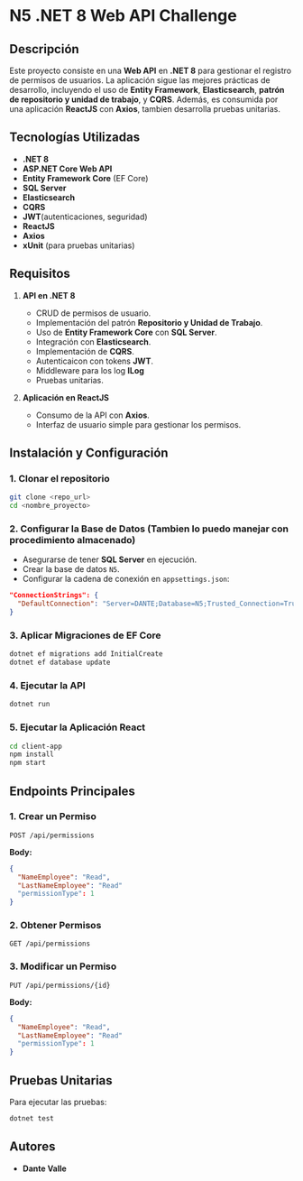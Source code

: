 # N5 .NET 8 Web API Challenge

## Descripción
Este proyecto consiste en una **Web API** en **.NET 8** para gestionar el registro de permisos de usuarios. La aplicación sigue las mejores prácticas de desarrollo, incluyendo el uso de **Entity Framework**, **Elasticsearch**, **patrón de repositorio y unidad de trabajo**, y **CQRS**. Además, es consumida por una aplicación **ReactJS** con **Axios**, tambien desarrolla pruebas unitarias.

## Tecnologías Utilizadas
- **.NET 8**
- **ASP.NET Core Web API**
- **Entity Framework Core** (EF Core)
- **SQL Server**
- **Elasticsearch**
- **CQRS**
- **JWT**(autenticaciones, seguridad)
- **ReactJS**
- **Axios**
- **xUnit** (para pruebas unitarias)

## Requisitos
1. **API en .NET 8**
   - CRUD de permisos de usuario.
   - Implementación del patrón **Repositorio y Unidad de Trabajo**.
   - Uso de **Entity Framework Core** con **SQL Server**.
   - Integración con **Elasticsearch**.
   - Implementación de **CQRS**.
   - Autenticaicon con tokens **JWT**.
   - Middleware para los log **ILog**
   - Pruebas unitarias.

2. **Aplicación en ReactJS**
   - Consumo de la API con **Axios**.
   - Interfaz de usuario simple para gestionar los permisos.

## Instalación y Configuración
### 1. Clonar el repositorio
```sh
git clone <repo_url>
cd <nombre_proyecto>
```

### 2. Configurar la Base de Datos (Tambien lo puedo manejar con procedimiento almacenado)
- Asegurarse de tener **SQL Server** en ejecución.
- Crear la base de datos `N5`.
- Configurar la cadena de conexión en `appsettings.json`:

```json
"ConnectionStrings": {
  "DefaultConnection": "Server=DANTE;Database=N5;Trusted_Connection=True;MultipleActiveResultSets=true;TrustServerCertificate=True"
}
```

### 3. Aplicar Migraciones de EF Core
```sh
dotnet ef migrations add InitialCreate
dotnet ef database update
```

### 4. Ejecutar la API
```sh
dotnet run
```

### 5. Ejecutar la Aplicación React
```sh
cd client-app
npm install
npm start
```

## Endpoints Principales
### **1. Crear un Permiso**
```http
POST /api/permissions
```
**Body:**
```json
{
  "NameEmployee": "Read",
  "LastNameEmployee": "Read"
  "permissionType": 1
}
```

### **2. Obtener Permisos**
```http
GET /api/permissions
```

### **3. Modificar un Permiso**
```http
PUT /api/permissions/{id}
```
**Body:**
```json
{
  "NameEmployee": "Read",
  "LastNameEmployee": "Read"
  "permissionType": 1
}
```


## Pruebas Unitarias
Para ejecutar las pruebas:
```sh
dotnet test
```

## Autores
- **Dante Valle**

